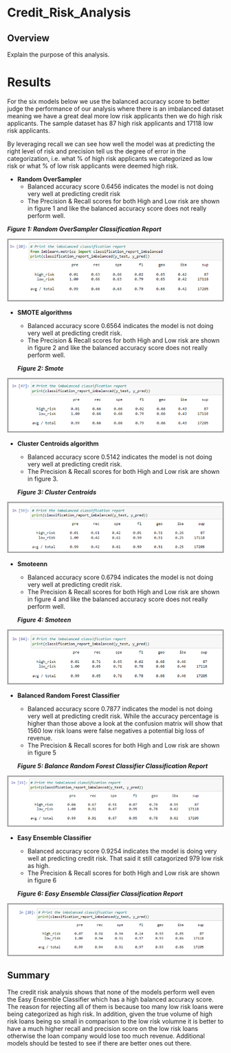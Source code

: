 # Credit_Risk_Analysis

## Overview

Explain the purpose of this analysis.

# Results

For the six models below we use the balanced accuracy score to better judge the performance of our analysis where there is an imbalanced dataset meaning we have a great deal more low risk applicants then we do high risk applicants.  The sample dataset has 87 high risk applicants and 17118 low risk applicants.

By leveraging recall we can see how well the model was at predicting the right level of risk and precision tell us the degree of error in the categorization, i.e. what % of high risk applicants we categorized as low risk or what % of low risk applicants were deemed high risk.

- **Random OverSampler**
  - Balanced accuracy score 0.6456 indicates the model is not doing very well at predicting credit risk
  - The Precision & Recall scores for both High and Low risk are shown in figure 1 and like the balanced accuracy score does not really perform well. 
 

**_Figure 1: Random OverSampler Classification Report_**

![RandomOverSampler](/images/Naive_Random_Oversampling_Classification_Report.png)

- **SMOTE algorithms**
  - Balanced accuracy score 0.6564 indicates the model is not doing very well at predicting credit risk.
  - The Precision & Recall scores for both High and Low risk are shown in figure 2 and like the balanced accuracy score does not really perform well.

  **_Figure 2: Smote_**

![Smote](/images/Smote_Oversampling_Classification_Report.png)

- **Cluster Centroids algorithm**
  - Balanced accuracy score 0.5142 indicates the model is not doing very well at predicting credit risk.
  - The Precision & Recall scores for both High and Low risk are shown in figure 3.

  **_Figure 3: Cluster Centroids_**

![Cluster Centroids](/images/undersampling_Classification_Report.png)

- **Smoteenn**
  - Balanced accuracy score 0.6794 indicates the model is not doing very well at predicting credit risk.
  - The Precision & Recall scores for both High and Low risk are shown in figure 4 and like the balanced accuracy score does not really perform well.

  **_Figure 4: Smoteen_**

![Smoteenn](/images/combination_over_under_Classification_Report.png)

- **Balanced Random Forest Classifier**
  - Balanced accuracy score 0.7877 indicates the model is not doing very well at predicting credit risk.  While the accuracy percentage is higher than those above a look at the confusion matrix will show that 1560 low risk loans were false negatives a potential big loss of revenue.
  - The Precision & Recall scores for both High and Low risk are shown in figure 5 

  **_Figure 5: Balance Random Forest Classifier Classification Report_**

![Balanced Random](/images/Balanced_Random_Forest_Classification_Report.png)

- **Easy Ensemble Classifier**
  - Balanced accuracy score 0.9254 indicates the model is doing very well at predicting credit risk.  That said it still catagorized 979 low risk as high.
  - The Precision & Recall scores for both High and Low risk are shown in figure 6
  
  **_Figure 6: Easy Ensemble Classifier Classification Report_**

![Easy Ensemble](/images/Easy_Ensemble_Classification_Report.png)

## Summary

The credit risk analysis shows that none of the models perform well even the Easy Ensemble Classifier which has a high balanced accuracy score. The reason for rejecting all of them is because too many low risk loans were being categorized as high risk.  In addition, given the true volume of high risk loans being so small in comparison to the low risk volumne it is better to have a much higher recall and precision score on the low risk loans otherwise the loan company would lose too much revenue.  Additional models should be tested to see if there are better ones out there.

